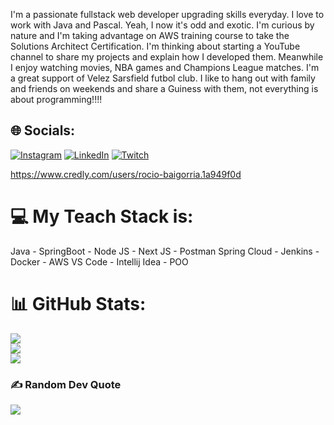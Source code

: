 
I'm a passionate fullstack web developer upgrading skills everyday. I love to work with Java and Pascal. Yeah, I now it's odd and exotic.
I'm curious by nature and I'm taking advantage on AWS training course to take the Solutions Architect Certification.
I'm thinking about starting a YouTube channel to share my projects and explain how I developed them.
Meanwhile I enjoy watching movies, NBA games and Champions League matches. I'm a great support of Velez Sarsfield futbol club. 
I like to hang out with family and friends on weekends and share a Guiness with them, not everything is about programming!!!! 
## 🌐 Socials:
[![Instagram](https://img.shields.io/badge/Instagram-%23E4405F.svg?logo=Instagram&logoColor=white)](https://instagram.com/@rorobai56) [![LinkedIn](https://img.shields.io/badge/LinkedIn-%230077B5.svg?logo=linkedin&logoColor=white)](https://linkedin.com/in/https://www.linkedin.com/in/rociobaigorria) [![Twitch](https://img.shields.io/badge/Twitch-%239146FF.svg?logo=Twitch&logoColor=white)](https://twitch.tv/Tuni56) 


https://www.credly.com/users/rocio-baigorria.1a949f0d
# 💻 My Teach Stack is: 
Java - SpringBoot - Node JS - Next JS - Postman 
Spring Cloud - Jenkins - Docker - AWS 
VS Code - Intellij Idea - POO


# 📊 GitHub Stats:
![](https://github-readme-stats.vercel.app/api?username=rb555&theme=dark&hide_border=true&include_all_commits=false&count_private=false)<br/>
![](https://github-readme-streak-stats.herokuapp.com/?user=rb555&theme=dark&hide_border=true)<br/>
![](https://github-readme-stats.vercel.app/api/top-langs/?username=rb555&theme=dark&hide_border=true&include_all_commits=false&count_private=false&layout=compact)

### ✍️ Random Dev Quote
![](https://quotes-github-readme.vercel.app/api?type=horizontal&theme=dark)



<!-- Proudly created with GPRM ( https://gprm.itsvg.in ) -->

